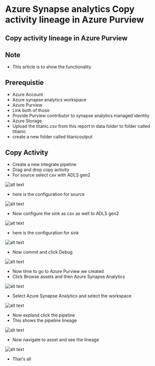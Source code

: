 # Azure Synapse analytics Copy activity lineage in Azure Purview

## Copy activity lineage in Azure Purview

## Note

- This article is to show the functionality

## Prerequistie

- Azure Account
- Azure synapse analytics workspace
- Azure Purview
- Link both of those
- Provide Purview contributor to synapse analytics managed identity
- Azure Storage
- Upload the titanic.csv from this report in data folder to folder called titianic
- create a new folder called titanicoutput

## Copy Activity

- Create a new integrate pipeline
- Drag and drop copy activity
- For source select csv with ADLS gen2

![alt text](https://github.com/balakreshnan/Samples2021/blob/main/Sunapseworkspace/images/copylineage1.jpg "Service Health")

- here is the configuration for source

![alt text](https://github.com/balakreshnan/Samples2021/blob/main/Sunapseworkspace/images/copylineage2.jpg "Service Health")

- Now configure the sink as csv as well to ADLS gen2

![alt text](https://github.com/balakreshnan/Samples2021/blob/main/Sunapseworkspace/images/copylineage3.jpg "Service Health")

- here is the configuration for sink

![alt text](https://github.com/balakreshnan/Samples2021/blob/main/Sunapseworkspace/images/copylineage4.jpg "Service Health")

- Now commit and click Debug

![alt text](https://github.com/balakreshnan/Samples2021/blob/main/Sunapseworkspace/images/copylineage5.jpg "Service Health")

- Now time to go to Azure Purview we created
- Click Browse assets and then Azure Synapse Analytics

![alt text](https://github.com/balakreshnan/Samples2021/blob/main/Sunapseworkspace/images/copylineage6.jpg "Service Health")

- Select Azure Synapse Analytics and select the workspace

![alt text](https://github.com/balakreshnan/Samples2021/blob/main/Sunapseworkspace/images/copylineage7.jpg "Service Health")

- Now expland click the pipeline
- This shows the pipeline lineage

![alt text](https://github.com/balakreshnan/Samples2021/blob/main/Sunapseworkspace/images/copylineage8.jpg "Service Health")

- Now navigate to asset and see the lineage

![alt text](https://github.com/balakreshnan/Samples2021/blob/main/Sunapseworkspace/images/copylineage10.jpg "Service Health")

- That's all